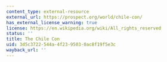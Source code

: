 ```yaml
---
content_type: external-resource
external_url: https://prospect.org/world/chile-con/
has_external_license_warning: true
license: https://en.wikipedia.org/wiki/All_rights_reserved
status: ''
title: The Chile Con
uid: 3d5c3722-544a-4f23-9503-0ac8f19f5e3c
wayback_url: ''
---
```

